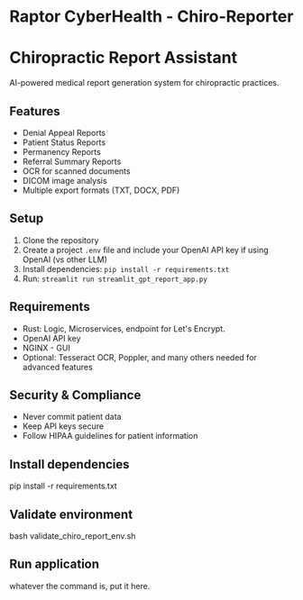 # Raptor CyberHealth - Chiro-Reporter
# Chiropractic Report Assistant

AI-powered medical report generation system for chiropractic practices.

## Features
- Denial Appeal Reports
- Patient Status Reports
- Permanency Reports  
- Referral Summary Reports
- OCR for scanned documents
- DICOM image analysis
- Multiple export formats (TXT, DOCX, PDF)

## Setup
1. Clone the repository
2. Create a project `.env` file and include your OpenAI API key if using OpenAI (vs other LLM)
3. Install dependencies: `pip install -r requirements.txt`
4. Run: `streamlit run streamlit_gpt_report_app.py`

## Requirements
- Rust: Logic, Microservices, endpoint for Let's Encrypt.
- OpenAI API key
- NGINX - GUI
- Optional: Tesseract OCR, Poppler, and many others needed for advanced features
  
## Security & Compliance
- Never commit patient data
- Keep API keys secure
- Follow HIPAA guidelines for patient information

## Install dependencies
pip install -r requirements.txt

## Validate environment
bash validate_chiro_report_env.sh

## Run application
whatever the command is, put it here.

